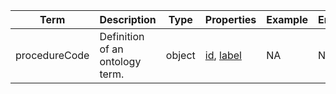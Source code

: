 |Term | Description | Type | Properties | Example | Enum|
| ---| ---| ---| ---| ---| --- |
| procedureCode | Definition of an ontology term. | object | [id](./id.md), [label](./label.md) | NA | NA|
